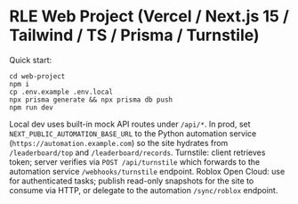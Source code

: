# RLE Web Project (Vercel / Next.js 15 / Tailwind / TS / Prisma / Turnstile)

Quick start:
```
cd web-project
npm i
cp .env.example .env.local
npx prisma generate && npx prisma db push
npm run dev
```

Local dev uses built-in mock API routes under `/api/*`. In prod, set `NEXT_PUBLIC_AUTOMATION_BASE_URL` to the Python automation service (`https://automation.example.com`) so the site hydrates from `/leaderboard/top` and `/leaderboard/records`.
Turnstile: client retrieves token; server verifies via `POST /api/turnstile` which forwards to the automation service `/webhooks/turnstile` endpoint.
Roblox Open Cloud: use for authenticated tasks; publish read-only snapshots for the site to consume via HTTP, or delegate to the automation `/sync/roblox` endpoint.
